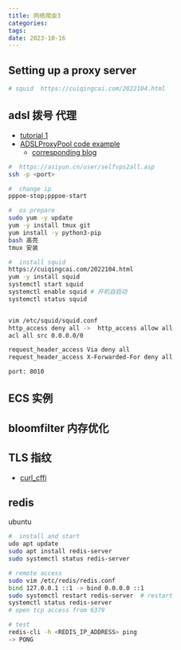 ```yaml
---
title: 网络爬虫3
categories: 
tags: 
date: 2023-10-16
---
```


##  Setting up a proxy server


```bash
# squid  https://cuiqingcai.com/2022104.html

```

## adsl 拨号 代理

- [tutorial 1](https://cuiqingcai.com/2022104.html)
- [ADSLProxyPool code example](https://github.com/Germey/ADSLProxyPool)
    - [corresponding blog](https://cuiqingcai.com/4596.html)

```bash
#  https://asiyun.cn/user/selfvps2all.asp
ssh -p <port> 

#  change ip
pppoe-stop;pppoe-start

#  os prepare
sudo yum -y update
yum -y install tmux git 
yum install -y python3-pip
bash 高亮
tmux 安装

#  install squid
https://cuiqingcai.com/2022104.html
yum -y install squid
systemctl start squid
systemctl enable squid # 开机自启动
systemctl status squid


vim /etc/squid/squid.conf
http_access deny all ->  http_access allow all
acl all src 0.0.0.0/0

request_header_access Via deny all
request_header_access X-Forwarded-For deny all

port: 8010
```

## ECS 实例

## bloomfilter 内存优化

## TLS 指纹

- [curl_cffi](https://zhuanlan.zhihu.com/p/601474166)

## redis

ubuntu

```bash
#  install and start
udo apt update
sudo apt install redis-server
sudo systemctl status redis-server

# remote access
sudo vim /etc/redis/redis.conf
bind 127.0.0.1 ::1 -> bind 0.0.0.0 ::1
sudo systemctl restart redis-server  # restart
systemctl status redis-server
# open tcp access from 6379

# test
redis-cli -h <REDIS_IP_ADDRESS> ping
-> PONG
```